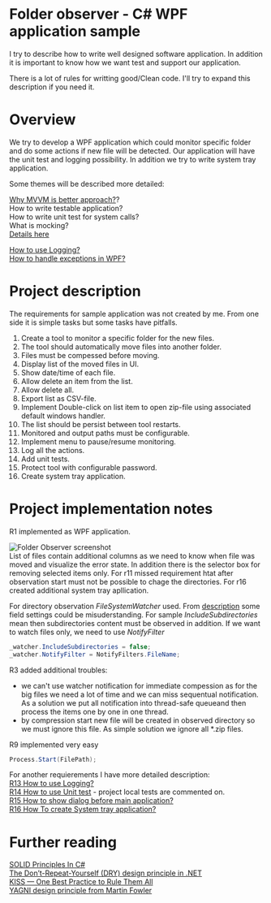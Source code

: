 # Folder observer - C# WPF application sample

I try to describe how to write well designed software application.
In addition it is important to know how we want test and support our application.

There is a lot of rules for writting good/Clean code. I'll try to expand this description if you need it.

# Overview

We try to develop a WPF application which could monitor specific folder and do some actions if new file will be detected.
Our application will have the unit test and logging possibility.
In addition we try to write system tray application.

Some themes will be described more detailed:

[Why MVVM is better approach?](Docs/mvvm.md)?  
How to write testable application?  
How to write unit test for system calls?   
What is mocking?  
[Details here](Docs/UnitTests.md)

[How to use Logging?](Docs/Logging.md)    
[How to handle exceptions in WPF?](Docs/WPFException.md)    

# Project description

The requirements for sample application was not created by me. From one side it is simple tasks but some tasks have pitfalls.

1. Create a tool to monitor a specific folder for the new files.  
2. The tool should automatically move files into another folder.  
3. Files must be compessed before moving.  
4. Display list of the moved files in UI.  
5. Show date/time of each file.  
6. Allow delete an item from the list.
7. Allow delete all.
8. Export list as CSV-file.
9. Implement Double-click on list item to open zip-file using associated default windows handler.  
10. The list should be persist between tool restarts. 
11. Monitored and output paths must be configurable.
12. Implement menu to pause/resume monitoring.
13. Log all the actions.
14. Add unit tests.  
15. Protect tool with configurable password.
16. Create system tray application. 

# Project implementation notes

R1 implemented as WPF application.

![Folder Observer screenshot](Images/folder-observer.png)  
List of files contain additional columns as we need to know when file was moved and visualize the error state.
In addition there is the selector box for removing selected items only.
For r11 missed requirement htat after observation start must not be possible to chage the directories.
For r16 created additional system tray apllication. 

For directory observation *FileSystemWatcher* used. From [description](https://docs.microsoft.com/en-us/dotnet/api/system.io.filesystemwatcher?view=netframework-4.7.2) some field settings could be misuderstanding. For sample *IncludeSubdirectories* mean then subdirectories content must be observed in addition. If we want to watch files only, we
need to use *NotifyFilter*
 
````csharp
_watcher.IncludeSubdirectories = false;
_watcher.NotifyFilter = NotifyFilters.FileName;
````
R3 added additional troubles:  
- we can't use watcher notification for immediate compession as for the big files we need a lot of time and we can miss sequentual notification. As a solution we put all notification into thread-safe queueand then process the items one by one in one thread. 
- by compression start new file will be created in observed directory so we must ignore this file. As simple solution we ignore all *.zip files.  

R9 implemented very easy
````csharp
Process.Start(FilePath);
````

For another requierements I have more detailed description:  
[R13 How to use Logging?](Docs/Logging.md)  
[R14 How to use Unit test](Docs/UnitTests.md) - project local tests are commented on.    
[R15 How to show dialog before main application?](Docs/WPF2Windows.md)   
[R16 How To create System tray application?](Docs/SystemTrayApp.md) 

# Further reading

[SOLID Principles In C#](https://www.c-sharpcorner.com/UploadFile/damubetha/solid-principles-in-C-Sharp/)  
[The Don’t-Repeat-Yourself (DRY) design principle in .NET](https://dotnetcodr.com/2013/10/17/the-dont-repeat-yourself-dry-design-principle-in-net-part-1/)  
[KISS — One Best Practice to Rule Them All](https://simpleprogrammer.com/kiss-one-best-practice-to-rule-them-all/)  
[YAGNI design principle from Martin Fowler](https://www.martinfowler.com/bliki/Yagni.html)  
